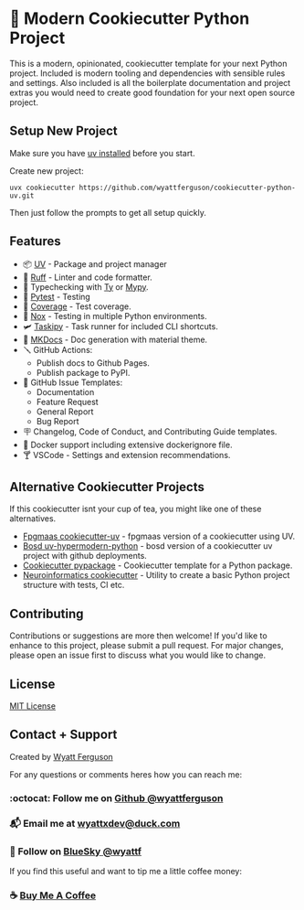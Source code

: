 # :snake: Modern Cookiecutter Python Project

This is a modern, opinionated, cookiecutter template for your next Python project. Included is modern tooling and dependencies with sensible rules and settings. Also included is all the boilerplate documentation and project extras you would need to create good foundation for your next open source project.

## Setup New Project

Make sure you have [uv installed](https://docs.astral.sh/uv/getting-started/installation/#installation-methods) before you start.

Create new project:

```
uvx cookiecutter https://github.com/wyattferguson/cookiecutter-python-uv.git
```

Then just follow the prompts to get all setup quickly.

## Features

- :package: [UV](https://docs.astral.sh/uv/) - Package and project manager
- :crab: [Ruff](https://docs.astral.sh/ruff/) - Linter and code formatter.
- :bug: Typechecking with [Ty](https://github.com/astral-sh/ty) or [Mypy](https://www.mypy-lang.org/).
- :test_tube: [Pytest](https://docs.pytest.org/en/stable/) - Testing
- :telescope: [Coverage](https://coverage.readthedocs.io/en/7.6.12/) - Test coverage.
- :shaved_ice: [Nox](https://nox.thea.codes/en/stable/index.html) - Testing in multiple Python environments.
- :small_airplane: [Taskipy](https://github.com/taskipy/taskipy) - Task runner for included CLI shortcuts.
- :vhs: [MKDocs](https://squidfunk.github.io/mkdocs-material/) - Doc generation with material theme.
- :screwdriver: GitHub Actions:
  - Publish docs to Github Pages.
  - Publish package to PyPI.
- :tropical_drink: GitHub Issue Templates:
  - Documentation
  - Feature Request
  - General Report
  - Bug Report
- :placard: Changelog, Code of Conduct, and Contributing Guide templates.
- :whale2: Docker support including extensive dockerignore file.
- :cocktail: VSCode - Settings and extension recommendations.

## Alternative Cookiecutter Projects

If this cookiecutter isnt your cup of tea, you might like one of these alternatives.

- [Fpgmaas cookiecutter-uv](https://github.com/fpgmaas/cookiecutter-uv) - fpgmaas version of a cookiecutter using UV.
- [Bosd uv-hypermodern-python](https://github.com/bosd/cookiecutter-uv-hypermodern-python) - bosd version of a cookiecutter uv project with github deployments.
- [Cookiecutter pypackage](https://github.com/audreyfeldroy/cookiecutter-pypackage) - Cookiecutter template for a Python package.
- [Neuroinformatics cookiecutter](https://github.com/neuroinformatics-unit/python-cookiecutter) - Utility to create a basic Python project structure with tests, CI etc.

## Contributing

Contributions or suggestions are more then welcome! If you'd like to enhance to this project, please submit a pull request. For major changes, please open an issue first to discuss what you would like to change.

## License

[MIT License](https://github.com/wyattferguson/cookiecutter-python-uv/blob/main/LICENSE)

## Contact + Support

Created by [Wyatt Ferguson](https://github.com/wyattferguson)

For any questions or comments heres how you can reach me:

### :octocat: Follow me on [Github @wyattferguson](https://github.com/wyattferguson)

### :mailbox_with_mail: Email me at [wyattxdev@duck.com](wyattxdev@duck.com)

### :tropical_drink: Follow on [BlueSky @wyattf](https://wyattf.bsky.social)

If you find this useful and want to tip me a little coffee money:

### :coffee: [Buy Me A Coffee](https://www.buymeacoffee.com/wyattferguson)
